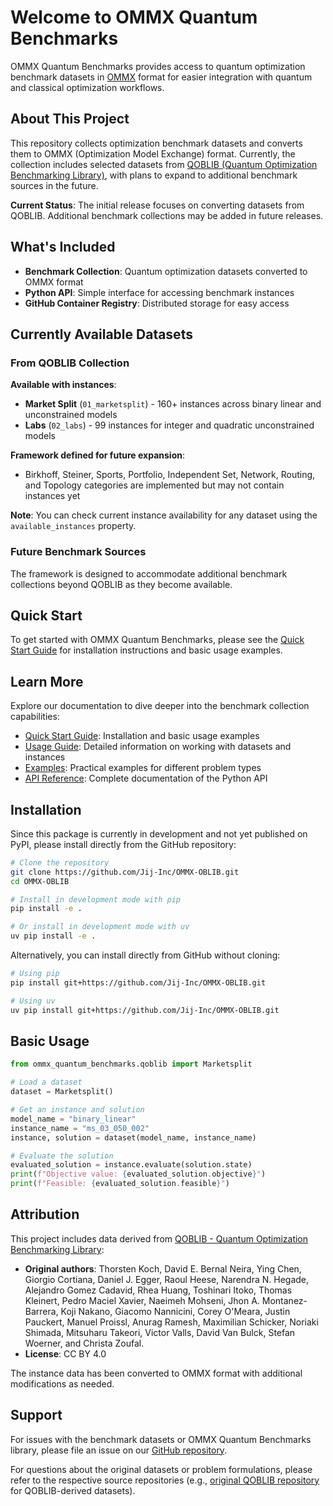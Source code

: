 # Welcome to OMMX Quantum Benchmarks

OMMX Quantum Benchmarks provides access to quantum optimization benchmark datasets in [OMMX](https://jij-inc.github.io/ommx/en/introduction.html) format for easier integration with quantum and classical optimization workflows.

## About This Project

This repository collects optimization benchmark datasets and converts them to OMMX (Optimization Model Exchange) format. Currently, the collection includes selected datasets from [QOBLIB (Quantum Optimization Benchmarking Library)](https://git.zib.de/qopt/qoblib-quantum-optimization-benchmarking-library), with plans to expand to additional benchmark sources in the future.

**Current Status**: The initial release focuses on converting datasets from QOBLIB. Additional benchmark collections may be added in future releases.

## What's Included

- **Benchmark Collection**: Quantum optimization datasets converted to OMMX format
- **Python API**: Simple interface for accessing benchmark instances
- **GitHub Container Registry**: Distributed storage for easy access

## Currently Available Datasets

### From QOBLIB Collection

**Available with instances**:
- **Market Split** (`01_marketsplit`) - 160+ instances across binary linear and unconstrained models
- **Labs** (`02_labs`) - 99 instances for integer and quadratic unconstrained models

**Framework defined for future expansion**:
- Birkhoff, Steiner, Sports, Portfolio, Independent Set, Network, Routing, and Topology categories are implemented but may not contain instances yet

**Note**: You can check current instance availability for any dataset using the `available_instances` property.

### Future Benchmark Sources

The framework is designed to accommodate additional benchmark collections beyond QOBLIB as they become available.

## Quick Start

To get started with OMMX Quantum Benchmarks, please see the [Quick Start Guide](quickstart.ipynb) for installation instructions and basic usage examples.

## Learn More

Explore our documentation to dive deeper into the benchmark collection capabilities:

- [Quick Start Guide](quickstart.ipynb): Installation and basic usage examples
- [Usage Guide](tutorial/usage/index_usage.md): Detailed information on working with datasets and instances
- [Examples](tutorial/examples/index_examples.md): Practical examples for different problem types
- [API Reference](autoapi/index.md): Complete documentation of the Python API

## Installation

Since this package is currently in development and not yet published on PyPI, please install directly from the GitHub repository:

```bash
# Clone the repository
git clone https://github.com/Jij-Inc/OMMX-OBLIB.git
cd OMMX-OBLIB

# Install in development mode with pip
pip install -e .

# Or install in development mode with uv
uv pip install -e .
```

Alternatively, you can install directly from GitHub without cloning:

```bash
# Using pip
pip install git+https://github.com/Jij-Inc/OMMX-OBLIB.git

# Using uv
uv pip install git+https://github.com/Jij-Inc/OMMX-OBLIB.git
```

## Basic Usage

```python
from ommx_quantum_benchmarks.qoblib import Marketsplit

# Load a dataset
dataset = Marketsplit()

# Get an instance and solution
model_name = "binary_linear"
instance_name = "ms_03_050_002"
instance, solution = dataset(model_name, instance_name)

# Evaluate the solution
evaluated_solution = instance.evaluate(solution.state)
print(f"Objective value: {evaluated_solution.objective}")
print(f"Feasible: {evaluated_solution.feasible}")
```

## Attribution

This project includes data derived from [QOBLIB - Quantum Optimization Benchmarking Library](https://git.zib.de/qopt/qoblib-quantum-optimization-benchmarking-library):
- **Original authors**: Thorsten Koch, David E. Bernal Neira, Ying Chen, Giorgio Cortiana, Daniel J. Egger, Raoul Heese, Narendra N. Hegade, Alejandro Gomez Cadavid, Rhea Huang, Toshinari Itoko, Thomas Kleinert, Pedro Maciel Xavier, Naeimeh Mohseni, Jhon A. Montanez-Barrera, Koji Nakano, Giacomo Nannicini, Corey O'Meara, Justin Pauckert, Manuel Proissl, Anurag Ramesh, Maximilian Schicker, Noriaki Shimada, Mitsuharu Takeori, Victor Valls, David Van Bulck, Stefan Woerner, and Christa Zoufal.
- **License**: CC BY 4.0

The instance data has been converted to OMMX format with additional modifications as needed.

## Support

For issues with the benchmark datasets or OMMX Quantum Benchmarks library, please file an issue on our [GitHub repository](https://github.com/Jij-Inc/OmmxQuantumBenchmarks).

For questions about the original datasets or problem formulations, please refer to the respective source repositories (e.g., [original QOBLIB repository](https://git.zib.de/qopt/qoblib-quantum-optimization-benchmarking-library) for QOBLIB-derived datasets).